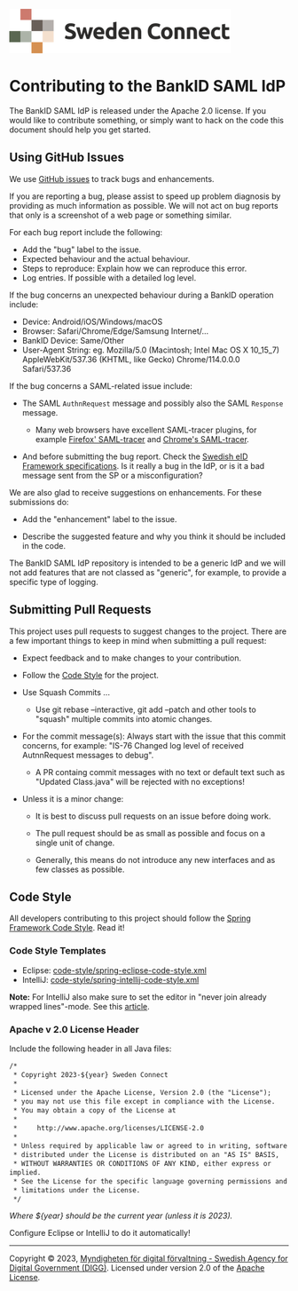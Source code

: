 ![Logo](docs/images/sweden-connect.png)

# Contributing to the BankID SAML IdP

The BankID SAML IdP is released under the Apache 2.0 license. If you would like to contribute something, or simply want to hack on the code this document should help you get started.

## Using GitHub Issues

We use [GitHub issues](https://github.com/swedenconnect/bankid-saml-idp/issues) to track bugs and enhancements.

If you are reporting a bug, please assist to speed up problem diagnosis by providing as much information as possible. We will not act on bug reports that only is a screenshot of a web page or something similar. 

For each bug report include the following:

- Add the "bug" label to the issue.
- Expected behaviour and the actual behaviour.
- Steps to reproduce: Explain how we can reproduce this error.
- Log entries. If possible with a detailed log level.

If the bug concerns an unexpected behaviour during a BankID operation include:

- Device: Android/iOS/Windows/macOS
- Browser: Safari/Chrome/Edge/Samsung Internet/...
- BankID Device: Same/Other
- User-Agent String: eg. Mozilla/5.0 (Macintosh; Intel Mac OS X 10_15_7) AppleWebKit/537.36 (KHTML, like Gecko) Chrome/114.0.0.0 Safari/537.36
  
If the bug concerns a SAML-related issue include:

- The SAML `AuthnRequest` message and possibly also the SAML `Response` message.
  - Many web browsers have excellent SAML-tracer plugins, for example [Firefox' SAML-tracer](https://addons.mozilla.org/en-US/android/addon/saml-tracer/) and [Chrome's SAML-tracer](https://chrome.google.com/webstore/detail/saml-tracer/mpdajninpobndbfcldcmbpnnbhibjmch).
  
- And before submitting the bug report. Check the [Swedish eID Framework specifications](https://docs.swedenconnect.se/technical-framework/). Is it really a bug in the IdP, or is it a bad message sent from the SP or a misconfiguration?

We are also glad to receive suggestions on enhancements. For these submissions do:

- Add the "enhancement" label to the issue.

- Describe the suggested feature and why you think it should be included in the code.

The BankID SAML IdP repository is intended to be a generic IdP and we will not add features that
are not classed as "generic", for example, to provide a specific type of logging.

## Submitting Pull Requests

This project uses pull requests to suggest changes to the project. There are a few important things to keep in mind when submitting a pull request:

- Expect feedback and to make changes to your contribution.

- Follow the [Code Style](#code-style) for the project.

- Use Squash Commits ...
  - Use git rebase –interactive, git add –patch and other tools to "squash" multiple commits into atomic changes.
  
- For the commit message(s): Always start with the issue that this commit concerns, for example: "IS-76 Changed log level of received AutnnRequest messages to debug".

  - A PR containg commit messages with no text or default text such as "Updated Class.java" will be rejected with no exceptions!

- Unless it is a minor change:

  - It is best to discuss pull requests on an issue before doing work.

  - The pull request should be as small as possible and focus on a single unit of change.

  - Generally, this means do not introduce any new interfaces and as few classes as possible.

<a name="code-style"></a>
## Code Style

All developers contributing to this project should follow the [Spring Framework Code Style](https://github.com/spring-projects/spring-framework/wiki/Code-Style). Read it!

### Code Style Templates


- Eclipse: [code-style/spring-eclipse-code-style.xml](code-style/spring-eclipse-code-style.xml)
- IntelliJ: [code-style/spring-intellij-code-style.xml](code-style/spring-intellij-code-style.xml)

**Note:** For IntelliJ also make sure to set the editor in "never join already wrapped lines"-mode. See this [article](https://intellij-support.jetbrains.com/hc/en-us/community/posts/360006393539-How-to-prevent-IntelliJ-from-changing-file-formatting-if-lines-meet-hard-wrap-constraints-).

### Apache v 2.0 License Header

Include the following header in all Java files:

```
/*
 * Copyright 2023-${year} Sweden Connect
 *
 * Licensed under the Apache License, Version 2.0 (the "License");
 * you may not use this file except in compliance with the License.
 * You may obtain a copy of the License at
 *
 *     http://www.apache.org/licenses/LICENSE-2.0
 *
 * Unless required by applicable law or agreed to in writing, software
 * distributed under the License is distributed on an "AS IS" BASIS,
 * WITHOUT WARRANTIES OR CONDITIONS OF ANY KIND, either express or implied.
 * See the License for the specific language governing permissions and
 * limitations under the License.
 */
```

*Where ${year} should be the current year (unless it is 2023).*

Configure Eclipse or IntelliJ to do it automatically!

-----

Copyright &copy; 2023, [Myndigheten för digital förvaltning - Swedish Agency for Digital Government (DIGG)](http://www.digg.se). Licensed under version 2.0 of the [Apache License](http://www.apache.org/licenses/LICENSE-2.0).


